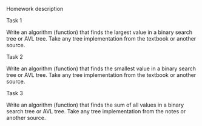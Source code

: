 Homework description

Task 1

Write an algorithm (function) that finds the largest value in a binary search tree or AVL tree. Take any tree implementation from the textbook or another source.

Task 2

Write an algorithm (function) that finds the smallest value in a binary search tree or AVL tree. Take any tree implementation from the textbook or another source.

Task 3

Write an algorithm (function) that finds the sum of all values in a binary search tree or AVL tree. Take any tree implementation from the notes or another source.
